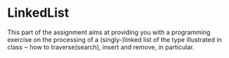 # LinkedList
This part of the assignment aims at providing you with a programming exercise on the processing of a (singly-)linked list of the type illustrated in class ‒ how to traverse(search), insert and remove, in particular.
